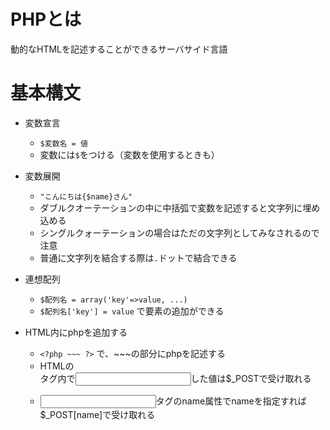 # PHPとは

動的なHTMLを記述することができるサーバサイド言語

# 基本構文

- 変数宣言

  - `$変数名 = 値`
  - 変数には`$`をつける（変数を使用するときも）
  
- 変数展開

  - `"こんにちは{$name}さん"`
  - ダブルクオーテーションの中に中括弧で変数を記述すると文字列に埋め込める
  - シングルクォーテーションの場合はただの文字列としてみなされるので注意
  - 普通に文字列を結合する際は`.`ドットで結合できる
  
- 連想配列

  - `$配列名 = array('key'=>value, ...)`
  - `$配列名['key'] = value` で要素の追加ができる
  
- HTML内にphpを追加する

  - `<?php ~~~ ?>` で、~~~の部分にphpを記述する
  - HTMLの<form>タグ内で<input>した値は$_POSTで受け取れる
  - <input>タグのname属性でnameを指定すれば$_POST[name]で受け取れる
